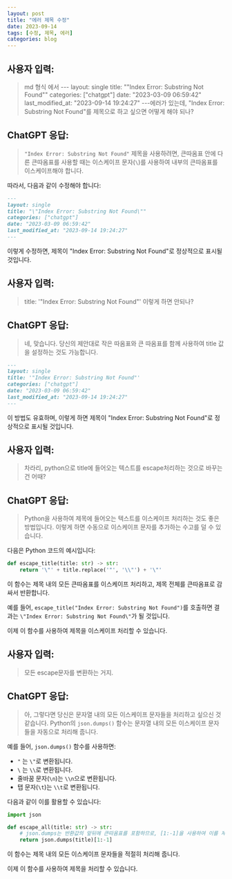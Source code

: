 ```yaml
---
layout: post
title: "에러 제목 수정"
date: 2023-09-14
tags: [수정, 제목, 에러]
categories: blog
---
```


## 사용자 입력:
> md 형식 에서 ---
layout: single
title: ""Index Error: Substring Not Found""
categories: ["chatgpt"]
date: "2023-03-09 06:59:42"
last_modified_at: "2023-09-14 19:24:27"
---에러가 있는데, "Index Error: Substring Not Found"를 제목으로 하고 싶으면 어떻게 해야 되나?

## ChatGPT 응답:
> `"Index Error: Substring Not Found"` 제목을 사용하려면, 큰따옴표 안에 다른 큰따옴표를 사용할 때는 이스케이프 문자(`\`)를 사용하여 내부의 큰따옴표를 이스케이프해야 합니다.

따라서, 다음과 같이 수정해야 합니다:

```markdown
---
layout: single
title: "\"Index Error: Substring Not Found\""
categories: ["chatgpt"]
date: "2023-03-09 06:59:42"
last_modified_at: "2023-09-14 19:24:27"
---
```

이렇게 수정하면, 제목이 "Index Error: Substring Not Found"로 정상적으로 표시될 것입니다.

## 사용자 입력:
> title: '"Index Error: Substring Not Found"' 이렇게 하면 안되나?

## ChatGPT 응답:
> 네, 맞습니다. 당신의 제안대로 작은 따옴표와 큰 따옴표를 함께 사용하여 title 값을 설정하는 것도 가능합니다.

```markdown
---
layout: single
title: '"Index Error: Substring Not Found"'
categories: ["chatgpt"]
date: "2023-03-09 06:59:42"
last_modified_at: "2023-09-14 19:24:27"
---
```

이 방법도 유효하며, 이렇게 하면 제목이 "Index Error: Substring Not Found"로 정상적으로 표시될 것입니다.

## 사용자 입력:
> 차라리, python으로 title에 들어오는 텍스트를 escape처리하는 것으로 바꾸는 건 어때?

## ChatGPT 응답:
> Python을 사용하여 제목에 들어오는 텍스트를 이스케이프 처리하는 것도 좋은 방법입니다. 이렇게 하면 수동으로 이스케이프 문자를 추가하는 수고를 덜 수 있습니다.

다음은 Python 코드의 예시입니다:

```python
def escape_title(title: str) -> str:
    return '\"' + title.replace('"', '\\"') + '\"'
```

이 함수는 제목 내의 모든 큰따옴표를 이스케이프 처리하고, 제목 전체를 큰따옴표로 감싸서 반환합니다.

예를 들어, `escape_title("Index Error: Substring Not Found")`를 호출하면 결과는 `\"Index Error: Substring Not Found\"`가 될 것입니다.

이제 이 함수를 사용하여 제목을 이스케이프 처리할 수 있습니다.

## 사용자 입력:
> 모든 escape문자를 변환하는 거지.

## ChatGPT 응답:
> 아, 그렇다면 당신은 문자열 내의 모든 이스케이프 문자들을 처리하고 싶으신 것 같습니다. Python의 `json.dumps()` 함수는 문자열 내의 모든 이스케이프 문자들을 자동으로 처리해 줍니다. 

예를 들어, `json.dumps()` 함수를 사용하면:

- `"` 는 `\"`로 변환됩니다.
- `\` 는 `\\`로 변환됩니다.
- 줄바꿈 문자(`\n`)는 `\\n`으로 변환됩니다.
- 탭 문자(`\t`)는 `\\t`로 변환됩니다.

다음과 같이 이를 활용할 수 있습니다:

```python
import json

def escape_all(title: str) -> str:
    # json.dumps는 반환값의 앞뒤에 큰따옴표를 포함하므로, [1:-1]을 사용하여 이를 제거합니다.
    return json.dumps(title)[1:-1]
```

이 함수는 제목 내의 모든 이스케이프 문자들을 적절히 처리해 줍니다. 

이제 이 함수를 사용하여 제목을 처리할 수 있습니다.

